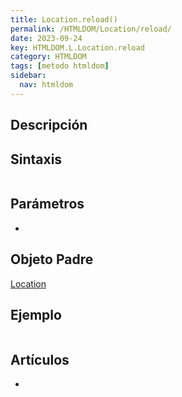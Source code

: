 ```yaml
---
title: Location.reload()
permalink: /HTMLDOM/Location/reload/
date: 2023-09-24
key: HTMLDOM.L.Location.reload
category: HTMLDOM
tags: [metodo htmldom]
sidebar:
  nav: htmldom
---
```


## Descripción


## Sintaxis


```javascript

```


## Parámetros

- 

## Objeto Padre


[Location](https://www.w3api.com/HTMLDOM/Location/)


## Ejemplo


```javascript

```


## Artículos

- 
